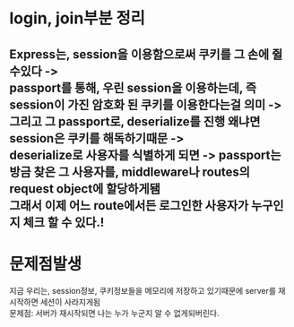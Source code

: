 login, join부분 정리
=======================================
Express는, session을 이용함으로써 쿠키를 그 손에 쥘수있다 -> <br/>
passport를 통해, 우린 session을 이용하는데, 즉 session이 가진 암호화 된 쿠키를 이용한다는걸 의미 -><br/>
그리고 그 passport로, deserialize를 진행 왜냐면 session은 쿠키를 해독하기때문 -> <br/>
deserialize로 사용자를 식별하게 되면 -> passport는 방금 찾은 그 사용자를, middleware나 routes의 request object에 할당하게됌<br/>
그래서 이제 어느 route에서든 로그인한 사용자가 누구인지 체크 할 수 있다.!
----------------------------------
문제점발생
==============================
지금 우리는, session정보, 쿠키정보들을 메모리에 저장하고 있기때문에 server를 재시작하면 세션이 사라지게됨<br/>
문제점: 서버가 재시작되면 나는 누가 누군지 알 수 없게되버린다.

